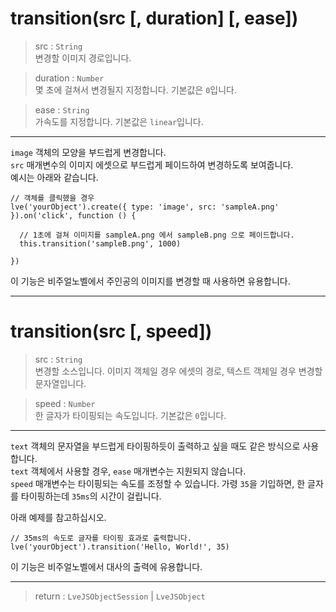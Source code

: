 # transition(src [, duration] [, ease])

> src : `String`  
  변경할 이미지 경로입니다.

> duration : `Number`  
  몇 초에 걸쳐서 변경될지 지정합니다. 기본값은 `0`입니다.

> ease : `String`  
  가속도를 지정합니다. 기본값은 `linear`입니다.

---

`image` 객체의 모양을 부드럽게 변경합니다.  
`src` 매개변수의 이미지 에셋으로 부드럽게 페이드하여 변경하도록 보여줍니다.  
예시는 아래와 같습니다.

```
// 객체를 클릭했을 경우
lve('yourObject').create({ type: 'image', src: 'sampleA.png' }).on('click', function () {

  // 1초에 걸쳐 이미지를 sampleA.png 에서 sampleB.png 으로 페이드합니다.
  this.transition('sampleB.png', 1000)

})
```

이 기능은 비주얼노벨에서 주인공의 이미지를 변경할 때 사용하면 유용합니다.

---

# transition(src [, speed])

> src : `String`  
  변경할 소스입니다. 이미지 객체일 경우 에셋의 경로, 텍스트 객체일 경우 변경할 문자열입니다.

> speed : `Number`  
  한 글자가 타이핑되는 속도입니다. 기본값은 `0`입니다.

---

`text` 객체의 문자열을 부드럽게 타이핑하듯이 출력하고 싶을 때도 같은 방식으로 사용합니다.  
`text` 객체에서 사용할 경우, `ease` 매개변수는 지원되지 않습니다.  
`speed` 매개변수는 타이핑되는 속도를 조정할 수 있습니다. 가령 `35`을 기입하면, 한 글자를 타이핑하는데 `35ms`의 시간이 걸립니다.

아래 예제를 참고하십시오.

```
// 35ms의 속도로 글자를 타이핑 효과로 출력합니다.
lve('yourObject').transition('Hello, World!', 35)
```

이 기능은 비주얼노벨에서 대사의 출력에 유용합니다.

---

> return : `LveJSObjectSession` | `LveJSObject`